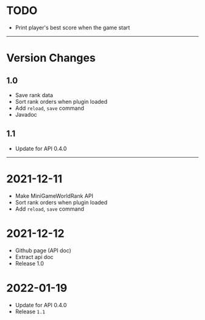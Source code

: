 # TODO
- Print player's best score when the game start 



---

# Version Changes
## 1.0
- Save rank data
- Sort rank orders when plugin loaded
- Add `reload`, `save` command
- Javadoc

## 1.1
- Update for API 0.4.0



---


# 2021-12-11
- Make MiniGameWorldRank API
- Sort rank orders when plugin loaded
- Add `reload`, `save` command

# 2021-12-12
- Github page (API doc)
- Extract api doc
- Release 1.0

# 2022-01-19
- Update for API 0.4.0
- Release `1.1`